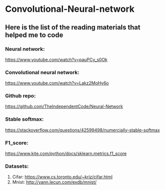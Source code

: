 # Convolutional-Neural-network

## Here is the list of the reading materials that helped me to code

### Neural network:
https://www.youtube.com/watch?v=pauPCy_s0Ok

### Convolutional neural network:
https://www.youtube.com/watch?v=Lakz2MoHy6o

### Github repo:
https://github.com/TheIndependentCode/Neural-Network

### Stable softmax:
https://stackoverflow.com/questions/42599498/numercially-stable-softmax

### F1_score: 
https://www.kite.com/python/docs/sklearn.metrics.f1_score

### Datasets:
1. Cifar: https://www.cs.toronto.edu/~kriz/cifar.html
2. Mnist: http://yann.lecun.com/exdb/mnist/
